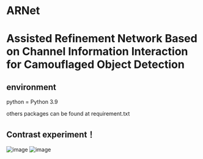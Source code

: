 # ARNet
# Assisted Refinement Network Based on Channel Information Interaction for Camouflaged Object Detection


## environment
python = Python 3.9

others packages can be found at requirement.txt

## Contrast experiment！ 


![image](https://github.com/user-attachments/assets/bfdda376-f246-4a30-8790-cc8b46a7a8ab)
![image](https://github.com/user-attachments/assets/0e8a2246-4eab-41a0-ba06-4729bf536352)
